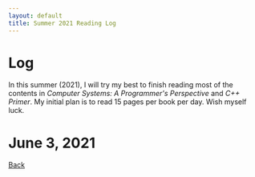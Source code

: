 ```yaml
---
layout: default
title: Summer 2021 Reading Log
---
```

# Log 
In this summer (2021), I will try my best to finish reading most of the contents in *Computer Systems: A Programmer's Perspective* and *C++ Primer*.
My initial plan is to read 15 pages per book per day. Wish myself luck.

# June 3, 2021

[Back](/)